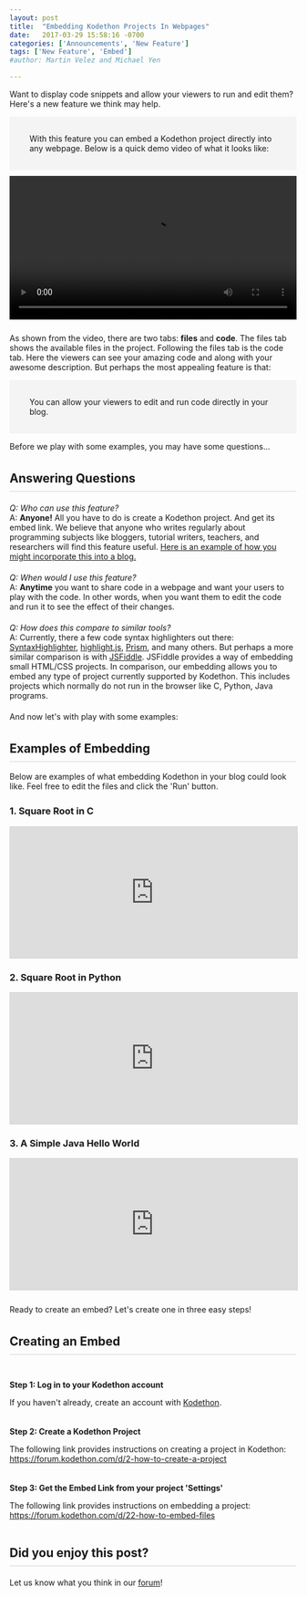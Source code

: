 ```yaml
---
layout: post
title:  "Embedding Kodethon Projects In Webpages"
date:   2017-03-29 15:58:16 -0700
categories: ['Announcements', 'New Feature']
tags: ['New Feature', 'Embed'] 
#author: Martin Velez and Michael Yen

---
```


<style>
	body {
		/*line-height:2em;*/
		/*font-size:18px;*/
	}

	.section {
		margin-top:25px;
		margin-bottom:25px;
	}

	.section-header {
		margin-top:35px;
		padding-bottom: 10px;
		border-bottom:1px solid lightgrey;
	}

	.highlight {
		background:rgb(244,244,244);
		padding: 30px 35px;
	}

	.padding-top-bottom-10 {
		padding-top: 10px;
		padding-bottom: 10px;
	}

	.margin-top-bottom-20 {
		margin-top:20px;
		margin-bottom:20px;
	}

	.border-bottom-1 {
		border-bottom:1px solid lightgrey;
	}

	.kodethon-iframe {
		border:1px solid lightgrey;
	}
</style>

Want to display code snippets and allow your viewers to run and edit them? Here's a new feature we think may help. 

<div class="highlight">
With this feature you can embed a Kodethon project directly into
any webpage. Below is a quick demo video of what it looks like:
</div>

<div class="padding-top-bottom-10">
<video width="100%" controls>
  <source src="{{site.url}}{{site.baseurl}}/videos/kodethon_embed_demo.mp4" type="video/mp4">
  <!--<source src="{{site.url}}{{site.baseurl}}/videos/kodethon_embed_demo.ogg" type="video/ogg">-->
  Your browser does not support HTML5 video.
</video>
</div>

As shown from the video, there are two tabs: <b>files</b> and <b>code</b>. The files tab shows the available files in the project.
Following the files tab is the code tab. Here the viewers can see your amazing code and along with your awesome description. 
But perhaps the most appealing feature is that:

<div class="highlight">
	You can allow your viewers to edit and run code directly in your blog.
</div>

Before we play with some examples, you may have some questions...

<h2 class="section-header">
Answering Questions
</h2>

<div class="margin-top-bottom-20">
<em>Q: Who can use this feature?</em> <br/>
A: <b>Anyone!</b>  All you have to do is create a
Kodethon project.  And get its embed link.  We believe that anyone who writes
regularly about programming subjects like bloggers, tutorial writers, teachers,
and researchers will find this feature useful.  <a href="https://3b5d30f75af09e6233bd7b4ce3853de8-environ.kodethon.com/demo/index.html" target="_blank">Here is an example of how you might incorporate this into a blog.</a>
</div>

<div class="margin-top-bottom-20">
<em>Q: When would I use this feature? </em><br/> 
A: <b>Anytime</b> you want to share code in a webpage and want your users to play with the code.  In other words, when you want them to edit the code and run it to see the effect of their changes. 
</div>

<div class="margin-top-bottom-20">
<em>Q: How does this compare to similar tools?</em><br/> 
A: Currently, there a few code syntax highlighters out there: <a
href="http://alexgorbatchev.com/SyntaxHighlighter/">SyntaxHighlighter</a>, <a
href="https://highlightjs.org/">highlight.js</a>, <a
href="http://prismjs.com/">Prism</a>, and many others. But perhaps a more similar
comparison is with <a href="https://jsfiddle.net">JSFiddle</a>. JSFiddle provides a
way of embedding small HTML/CSS projects. In comparison, our embedding
allows you to embed any type of project currently supported by Kodethon. This
includes projects which normally do not run in the browser like C, Python, Java
programs.
</div>

And now let's with play with some examples:

<h2 class="section-header">
Examples of Embedding
</h2>
<p>Below are examples of what embedding Kodethon in your blog could look like. 
Feel free to edit the files and click the 'Run' button.</p>

<div class="section">
<h3>1. Square Root in C</h3>
<iframe width="100%" height="230"  frameborder="0" class="kodethon-iframe"
	src="https://www.kodethon.com/#/embed?c=3b5d30f75af09e6233bd7b4ce3853de8&e=javascript&v=node-5.6.0&f=/C/math.c"></iframe>
<div style="text-align:center">
</div>

<h3>2. Square Root in Python</h3>
<iframe width="100%" height="230" src="https://www.kodethon.com/#/embed?c=3b5d30f75af09e6233bd7b4ce3853de8&e=python&v=2.7.9&f=/python/sq.py" style="border:1px solid lightgrey"></iframe>
<div style="text-align:center">
</div>

<h3>3. A Simple Java Hello World</h3>

<iframe width="100%" height="230" src="https://www.kodethon.com/#/embed?c=3b5d30f75af09e6233bd7b4ce3853de8&e=java&v=1.8.0&f=/java/HelloWorld.java" style="border:1px solid lightgrey"></iframe>
<div style="text-align:center">
</div>
</div>

Ready to create an embed? Let's create one in three easy steps!

<h2 class="section-header">Creating an Embed</h2>

<div class="margin-top-bottom-20">
<div class="padding-top-bottom-10">
<p><b>Step 1: Log in to your Kodethon account</b></p>
If you haven't already, create an account with <a href="https://www.kodethon.com">Kodethon</a>.
</div>

<div class="padding-top-bottom-10">
<p><b>Step 2: Create a Kodethon Project</b></p>
The following link provides instructions on creating a project in Kodethon: <a href="https://forum.kodethon.com/d/2-how-to-create-a-project">https://forum.kodethon.com/d/2-how-to-create-a-project</a>
</div>

<div class="padding-top-bottom-10">
<p><b>Step 3: Get the Embed Link from your project 'Settings'</b></p>
The following link provides instructions on embedding a project: <a href="https://forum.kodethon.com/d/22-how-to-embed-files">https://forum.kodethon.com/d/22-how-to-embed-files</a>
</div>

</div>

<h2 class="section-header">Did you enjoy this post?</h2>

<div class="margin-top-bottom-20" style="margin-bottom:50px;">
	Let us know what you think in our 
<a href="https://forum.kodethon.com">forum</a>!
</div>
